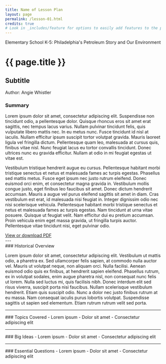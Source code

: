 ```yaml
---
title: Name of Lesson Plan
layout: page
permalink: /lesson-01.html
credits: true
# Look in _includes/feature for options to easily add features to the page
---
```

<span class="badge text-white bg-primary">Elementary School</span>
<span class="badge text-white bg-secondary">K-5: Philadelphia's Petroleum Story and Our Environment</span>

# {{ page.title }}
## Subtitle
Author: Angie Whistler
<br>

### Summary
Lorem ipsum dolor sit amet, consectetur adipiscing elit. Suspendisse non tincidunt odio, a pellentesque dolor. Quisque rhoncus eros sit amet erat sagittis, nec tempus lacus varius. Nullam pulvinar tincidunt felis, quis vulputate libero mattis nec. In eu metus nunc. Fusce tincidunt id nisl at iaculis. Nullam efficitur ipsum suscipit tortor volutpat gravida. Mauris laoreet ligula vel fringilla dictum. Pellentesque quam leo, malesuada at cursus quis, finibus vitae nisl. Nunc feugiat lacus eu tortor convallis tincidunt. Donec ultrices nunc eu gravida efficitur. Nullam at odio in mi feugiat egestas ut vitae est.

Vestibulum tristique hendrerit augue eu cursus. Pellentesque habitant morbi tristique senectus et netus et malesuada fames ac turpis egestas. Phasellus sed mattis metus. Fusce eget ipsum nec justo rutrum eleifend. Donec euismod orci enim, et consectetur magna gravida in. Vestibulum mollis congue justo, eget finibus leo faucibus sit amet. Donec dictum hendrerit accumsan. Mauris a augue vel purus eleifend sagittis sit amet in diam. Cras vestibulum est erat, id malesuada nisi feugiat in. Integer dignissim odio nec nisi scelerisque vehicula. Pellentesque habitant morbi tristique senectus et netus et malesuada fames ac turpis egestas. Nam tincidunt at urna vitae posuere. Quisque ut feugiat velit. Nam efficitur dui eu pretium accumsan. Proin vehicula enim eget massa gravida, ut fringilla turpis auctor. Pellentesque vitae tincidunt nisi, eget pulvinar odio. 

<div class="btn-group" role="group" aria-label="Item options">
    <a target="_blank" rel="noopener" class="spotlight gallery-img btn btn-outline-primary" data-download="true" href="#">View or download PDF</a>

</div>
---

<div id="overview"></div>
### Historical Overview

Lorem ipsum dolor sit amet, consectetur adipiscing elit. Vestibulum ut mattis odio, a pharetra ex. Sed ullamcorper felis sapien, at commodo nulla auctor vel. Mauris ut volutpat neque, non aliquam orci. Nulla facilisi. Aenean euismod odio quis ex finibus, at hendrerit sapien eleifend. Phasellus rutrum, ex in volutpat sodales, enim augue pharetra nisl, non consequat nunc felis ut lorem. Nulla sed luctus mi, quis facilisis nibh. Donec interdum elit sed risus viverra, suscipit porta nisi faucibus. Nullam scelerisque vestibulum hendrerit. Etiam quis suscipit odio. Nunc a dolor nec justo finibus rutrum at eu massa. Nam consequat iaculis purus lobortis volutpat. Suspendisse sagittis ut sapien sed elementum. Etiam rutrum rutrum velit sed porta. 

--- 
<div id="topics"></div>
### Topics Covered
- Lorem ipsum
- Dolor sit amet
- Consectetur adipiscing elit

---

<div id="ideas"></div>
### Big Ideas
- Lorem ipsum
- Dolor sit amet
- Consectetur adipiscing elit

---
<div id="questions"></div>
### Essential Questions
- Lorem ipsum
- Dolor sit amet
- Consectetur adipiscing elit


